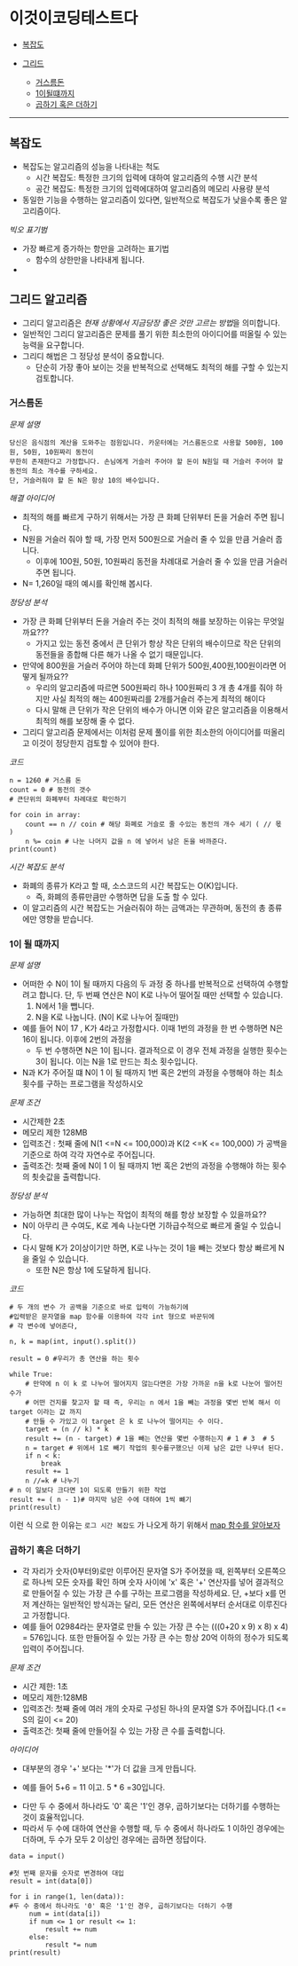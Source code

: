 # 이것이코딩테스트다
 
- [복잡도](https://github.com/o2o25252/2021-TIL/blob/main/algorithm/%EC%9D%B4%EC%BD%94%ED%85%8C/README.md#%EB%B3%B5%EC%9E%A1%EB%8F%84)

- [그리드](https://github.com/o2o25252/2021-TIL/tree/main/algorithm/%EC%9D%B4%EC%BD%94%ED%85%8C#%EA%B7%B8%EB%A6%AC%EB%93%9C-%EC%95%8C%EA%B3%A0%EB%A6%AC%EC%A6%98)
  + [거스름돈](https://github.com/o2o25252/2021-TIL/tree/main/algorithm/%EC%9D%B4%EC%BD%94%ED%85%8C#%EA%B1%B0%EC%8A%A4%EB%A6%84%EB%8F%88)
  + [1이될떄까지](https://github.com/o2o25252/2021-TIL/blob/main/algorithm/%EC%9D%B4%EC%BD%94%ED%85%8C/README.md#1%EC%9D%B4-%EB%90%A0-%EB%95%8C%EA%B9%8C%EC%A7%80)
  + [곱하기 혹은 더하기](https://github.com/o2o25252/2021-TIL/blob/main/algorithm/%EC%9D%B4%EC%BD%94%ED%85%8C/README.md#%EA%B3%B1%ED%95%98%EA%B8%B0-%ED%98%B9%EC%9D%80-%EB%8D%94%ED%95%98%EA%B8%B0)
------

## 복잡도
- 복잡도는 알고리즘의 성능을 나타내는 척도
    + 시간 복잡도: 특정한 크기의 입력에 대하여 알고리즘의 수행 시간 분석
    + 공간 복잡도: 특정한 크기의 입력에대하여 알고리즘의 메모리 사용량 분석
- 동일한 기능을 수행하는 알고리즘이 있다면, 일반적으로 복잡도가 낮을수록 좋은 알고리즘이다.

*빅오 표기범*
- 가장 빠르게 증가하는 항만을 고려하는 표기법
    + 함수의 상한만을 나타내게 됩니다.
-    



## 그리드 알고리즘

- 그리디 알고리즘은 *현재 상황에서 지금당장 좋은 것만 고르는 방법*을 의미합니다.
- 일반적인 그리디 알고리즘은 문제를 풀기 위한 최소한의 아이디어를 떠올릴 수 있는 능력을 요구합니다.
- 그리디 해법은 그 정당성 분석이 중요합니다.
    + 단순히 가장 좋아 보이는 것을 반복적으로 선택해도 최적의 해를 구할 수 있는지 검토합니다. 

### 거스름돈

*문제 설명*
```
당신은 음식점의 계산을 도와주는 점원입니다. 카운터에는 거스름돈으로 사용할 500원, 100원, 50원, 10원짜리 동전이
무한히 존재한다고 가정합니다. 손님에게 거슬러 주어야 할 돈이 N원일 때 거슬러 주어야 할 동전의 최소 개수를 구하세요.
단, 거슬러줘야 할 돈 N은 항상 10의 배수입니다.
```

*해결 아이디어*

- 최적의 해를 빠르게 구하기 위해서는 가장 큰 화폐 단위부터 돈을 거슬러 주면 됩니다.
- N원을 거슬러 줘야 할 때, 가장 먼저 500원으로 거슬러 줄 수 있을 만큼 거슬러 줍니다.
    + 이후에 100원, 50원, 10원짜리 동전을 차례대로 거슬러 줄 수 있을 만큼 거슬러 주면 됩니다.
- N= 1,260일 때의 예시를 확인해 봅시다.

*정당성 분석*

- 가장 큰 화폐 단위부터 돈을 거슬러 주는 것이 최적의 해를 보장하는 이유는 무엇일까요???
    + 가지고 있는 동전 중에서 큰 단위가 항상 작은 단위의 배수이므로 작은 단위의 동전들을 종합해 다른 해가 나올 수 없기 때문입니다.
- 만약에 800원을 거슬러 주어야 하는데 화폐 단위가 500원,400원,100원이라면 어떻게 될까요??
    + 우리의 알고리즘에 따르면 500원짜리 하나 100원짜리 3 개 총 4개를 줘야 하지만 사실 최적의 해는 400원짜리를 2개를거슬러 주는게 최적의 해이다  
    + 다시 말해 큰 단위가 작은 단위의 배수가 아니면 이와 같은 알고리즘을 이용해서 최적의 해를 보장해 줄 수 없다.
- 그리디 알고리즘 문제에서는 이처럼 문제 풀이를 위한 최소한의 아이디어를 떠올리고  이것이 정당한지 검토할 수 있어야 한다.


*코드*
```
n = 1260 # 거스름 돈
count = 0 # 동전의 갯수
# 큰단위의 화폐부터 차례대로 확인하기

for coin in array:
    count == n // coin # 해당 화폐로 거슬로 줄 수있는 동전의 개수 세기 ( // 몫 )
    n %= coin # 나눈 나머지 값을 n 에 넣어서 남은 돈을 바까준다.
print(count)    
```

*시간 복잡도 분석*

- 화폐의 종류가 K라고 할 때, 소스코드의 시간 복잡도는 O(K)입니다.
    + 즉, 화폐의 종류만큼만 수행하면 답을 도출 할 수 있다.
- 이 알고리즘의 시간 복잡도는 거슬러줘야 하는 금액과는 무관하며, 동전의 총 종류에만 영향을 받습니다.

### 1이 될 때까지

*문제 설명*

- 어떠한 수 N이 1이 될 때까지 다음의 두 과정 중 하나를 반복적으로 선택하여 수행할려고 합니다. 단, 두 번째 연산은 N이 K로 나누어 떨어질 때만 선택할 수 있습니다.
    1. N에서 1을 뺍니다.
    2. N을 K로 나눕니다. (N이 K로 나누어 질때만)
- 예를 들어 N이 17 , K가 4라고 가정합시다. 이때 1번의 과정을 한 번 수행하면 N은 16이 됩니다. 이후에 2번의 과정을
    + 두 번 수행하면 N은 1이 됩니다. 결과적으로 이 경우 전체 과정을 실행한 횟수는 3이 됩니다. 이는 N을 1로 만드는 최소 횟수입니다.
- N과 K가 주어질 떄  N이 1 이 될 때까지 1번 혹은 2번의 과정을 수행해야 하는 최소 횟수를 구하는 프로그램을 작성하시오

*문제 조건*

- 시간제한 2초
- 메모리 제한 128MB
- 입력조건 : 첫째 줄에 N(1 <=N <= 100,000)과 K(2 <=K <= 100,000) 가 공백을 기준으로 하여 각각 자연수로 주어집니다.
- 출력조건: 첫째 줄에 N이 1 이 될 때까지 1번 혹은 2번의 과정을 수행해야 하는 횟수의 쵯솟값을 출력합니다.

*정당성 분석*

- 가능하면 최대한 많이 나누는 작업이 최적의 해를 항상 보장할 수 있을까요??
- N이 아무리 큰 수여도, K로 계속 나눈다면 기하급수적으로 빠르게 줄일 수 있습니다.
- 다시 말해 K가 2이상이기만 하면, K로 나누는 것이 1을 빼는 것보다 항상 빠르게 N을 줄일 수 있습니다.
    +   또한 N은 항상 1에 도달하게 됩니다. 
    
*코드*

```
# 두 개의 변수 가 공백을 기준으로 바로 입력이 가능하기에
#입력받은 문자열을 map 함수를 이용하여 각각 int 형으로 바꾼뒤에 
# 각 변수에 넣어준다,

n, k = map(int, input().split())

result = 0 #우리가 총 연산을 하는 횟수

while True:
    # 만약에 n 이 k 로 나누어 떨어지지 않는다면은 가장 가까운 n을 k로 나눈어 떨어진 수가
    # 어떤 건지를 찾고자 할 때 즉, 우리는 n 에서 1을 빼는 과정을 몇번 반복 해서 이 target 이라는 값 까지
    # 만들 수 가있고 이 target 은 k 로 나누어 떨어지는 수 이다. 
    target = (n // k) * k 
    result += (n - target) # 1을 빼는 연산을 몇번 수행하는지 # 1 # 3  # 5 
    n = target # 위에서 1로 빼기 작업의 횟수를구했으닌 이제 남은 값만 나무녀 된다. 
    if n < k:
        break
    result += 1
    n //=k # 나누기
# n 이 일보다 크다면 1이 되도록 만들기 위한 작업     
result += ( n - 1)# 마지막 남은 수에 대하여 1씩 뺴기 
print(result)
```
이런 식 으로 한 이유는 ```로그 시간 복잡도``` 가 나오게 하기 위해서 [map 함수를 알아보자 ](https://dojang.io/mod/page/view.php?id=2286)


### 곱하기 혹은 더하기

- 각 자리가 숫자(0부터9)로만 이루어진 문자열 S가 주어졌을 때, 왼쪽부터 오른쪽으로 하나씩 모든 숫자를
확인 하며 숫자 사이에 'x' 혹은 '+' 연산자를 넣어 결과적으로 만들어질 수 있는 가장 큰 수를 구하는 프로그램을 작성하세요.
단, +보다 x를 먼저 계산하는 일반적인 방식과는 달리, 모든 연산은 왼쪽에서부터 순서대로 이루진다고 가정합니다.
- 예를 들어 02984라는 문자열로 만들 수 있는 가장 큰 수는 (((0+20 x 9) x 8) x 4) = 576입니다. 또한
만들어질 수 있는 가장 큰 수는 항상 20억 이하의 정수가 되도록 입력이 주어집니다.

*문제 조건*
- 시간 제한: 1초
- 메모리 제한:128MB
- 입력조건: 첫째 줄에 여러 개의 숫자로 구성된 하나의 문자열 S가 주어집니다.(1 <= S의 길이 <= 20)
- 출력조건: 첫째 줄에 만들어질 수 있는 가장 큰 수를 출력합니다.

*아이디어*

- 대부분의 경우 '+' 보다는 '*'가 더 값을 크게 만듭니다.
 + 예를 들어 5+6 = 11 이고. 5 * 6 =30입니다.
- 다만 두 수 중에서 하나라도 '0' 혹은 '1'인 경우, 곱하기보다는 더하기를 수행하는 것이 효율적입니다.
- 따라서 두 수에 대하여 연산을 수행할 때, 두 수 중에서 하나라도 1 이하인 경우에는 더하며, 두 수가 모두 2 이상인 경우에는 곱하면 정답이다.

```
data = input()

#첫 번째 문자를 숫자로 변경하여 대입
result = int(data[0])

for i in range(1, len(data)):
#두 수 중에서 하나라도 '0' 혹은 '1'인 경우, 곱하기보다는 더하기 수행
     num = int(data[i])
     if num <= 1 or result <= 1:
         result += num
     else:
         result *= num
print(result)     

```
